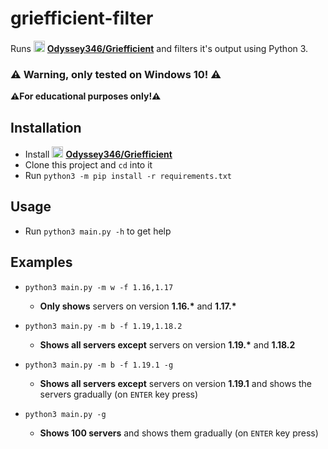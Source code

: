 # griefficient-filter

Runs [<img src="https://camo.githubusercontent.com/b079fe922f00c4b86f1b724fbc2e8141c468794ce8adbc9b7456e5e1ad09c622/68747470733a2f2f6564656e742e6769746875622e696f2f537570657254696e7949636f6e732f696d616765732f7376672f6769746875622e737667" alt="gh" width="18"/>](https://github.com/Odyssey346/Griefficient) **[Odyssey346/Griefficient](https://github.com/Odyssey346/Griefficient)** and filters it's output using Python 3.

### ⚠️ Warning, only tested on Windows 10! ⚠️

**⚠For educational purposes only!⚠**

## Installation

- Install [<img src="https://camo.githubusercontent.com/b079fe922f00c4b86f1b724fbc2e8141c468794ce8adbc9b7456e5e1ad09c622/68747470733a2f2f6564656e742e6769746875622e696f2f537570657254696e7949636f6e732f696d616765732f7376672f6769746875622e737667" alt="gh" width="18"/>](https://github.com/Odyssey346/Griefficient) **[Odyssey346/Griefficient](https://github.com/Odyssey346/Griefficient)**
- Clone this project and `cd` into it
- Run `python3 -m pip install -r requirements.txt`

## Usage

- Run `python3 main.py -h` to get help
  
## Examples

- `python3 main.py -m w -f 1.16,1.17`
  - **Only shows** servers on version **1.16.\*** and **1.17.\***

- `python3 main.py -m b -f 1.19,1.18.2`
  - **Shows all servers except** servers on version **1.19.\*** and **1.18.2**

- `python3 main.py -m b -f 1.19.1 -g`
  - **Shows all servers except** servers on version **1.19.1** and shows the servers gradually (on `ENTER` key press)
  
- `python3 main.py -g`
  - **Shows 100 servers** and shows them gradually (on `ENTER` key press)
